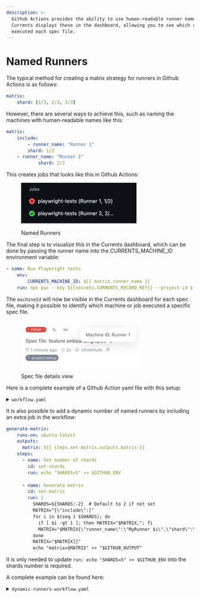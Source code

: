 ```yaml
---
description: >-
  Github Actions provides the ability to use human-readable runner names, and
  Currents displays these in the dashboard, allowing you to see which runner
  executed each spec file.
---
```


# Named Runners

The typical method for creating a matrix strategy for runners in Github Actions is as follows:

```yaml
matrix:
    shard: [1/3, 2/3, 3/3]
```

However, there are several ways to achieve this, such as naming the machines with human-readable names like this:

```yaml
matrix:
    include:
        - runner_name: "Runner 1"
	    shard: 1/2
	- runner_name: "Runner 2"
      	    shard: 2/2
```

This creates jobs that looks like this in Github Actions:

<figure><img src="../../../.gitbook/assets/image (8).png" alt="" width="310"><figcaption><p>Named Runners</p></figcaption></figure>

The final step is to visualize this in the Currents dashboard, which can be done by passing the runner name into the CURRENTS\_MACHINE\_ID environment variable:

```yaml
- name: Run Playwright tests
    env:
        CURRENTS_MACHINE_ID: ${{ matrix.runner_name }}
    run: npx pwc --key ${{secrets.CURRENTS_RECORD_KEY}} --project-id ${{secrets.CURRENTS_PROJECT_ID}} --ci-build-id ${{ github.repository }}-${{ github.run_id }}-${{ github.run_attempt}} --shard ${{ matrix.shard }}
```

The `machineId` will now be visible in the Currents dashboard for each spec file, making it possible to identify which machine or job executed a specific spec file.

<figure><img src="../../../.gitbook/assets/image (10).png" alt="" width="326"><figcaption><p>Spec file details view</p></figcaption></figure>

Here is a complete example of a Github Action yaml file with this setup:

<details>

<summary><code>workflow.yaml</code></summary>

```yaml
name: Playwright Tests
on:
  push:
    branches: [main, master]
  pull_request:
    branches: [main, master]
jobs:
  playwright-tests:
    timeout-minutes: 60
    runs-on: ubuntu-latest
    strategy:
      fail-fast: false
      matrix:
        include:
          - runner_name: "Runner 1"
            shard: 1/2
          - runner_name: "Runner 2"
            shard: 2/2
    steps:
      - uses: actions/checkout@v3
      - uses: actions/setup-node@v3
        with:
          node-version: 18

      - name: Install Playwright browsers
        run: npx playwright install --with-deps

      - name: Install dependencies
        run: npm install

      - name: Run Playwright tests
        env:
          CURRENTS_MACHINE_ID: ${{ matrix.runner_name }}
        run: npx pwc --key ${{secrets.CURRENTS_RECORD_KEY}} --project-id ${{secrets.CURRENTS_PROJECT_ID}} --ci-build-id ${{ github.repository }}-${{ github.run_id }}-${{ github.run_attempt}} --shard ${{ matrix.shard }}
```

</details>

It is also possible to add a dynamic number of named runners by including an extra job in the workflow:

```yaml
generate-matrix:
    runs-on: ubuntu-latest
    outputs:
      matrix: ${{ steps.set-matrix.outputs.matrix }}
    steps:
      - name: Set number of shards
        id: set-shards
        run: echo "SHARDS=5" >> $GITHUB_ENV

      - name: Generate matrix
        id: set-matrix
        run: |
          SHARDS=${SHARDS:-2}  # Default to 2 if not set
          MATRIX="{\"include\":["
          for i in $(seq 1 $SHARDS); do
            if [ $i -gt 1 ]; then MATRIX="$MATRIX,"; fi
            MATRIX="$MATRIX{\"runner_name\":\"MyRunner $i\",\"shard\":\"$i/$SHARDS\"}"
          done
          MATRIX="$MATRIX]}"
          echo "matrix=$MATRIX" >> "$GITHUB_OUTPUT"
```

It is only needed to update `run: echo "SHARDS=5" >> $GITHUB_ENV` into the shards number is required.

A complete example can be found here:

<details>

<summary><code>dynamic-runners-workflow.yaml</code></summary>

```yaml
name: Playwright Tests
on:
  push:
    branches: [main, master]
  pull_request:
    branches: [main, master]
jobs:
  generate-matrix:
    runs-on: ubuntu-latest
    outputs:
      matrix: ${{ steps.set-matrix.outputs.matrix }}
    steps:
      - name: Set number of shards
        id: set-shards
        run: echo "SHARDS=5" >> $GITHUB_ENV

      - name: Generate matrix
        id: set-matrix
        run: |
          SHARDS=${SHARDS:-2}  # Default to 2 if not set
          MATRIX="{\"include\":["
          for i in $(seq 1 $SHARDS); do
            if [ $i -gt 1 ]; then MATRIX="$MATRIX,"; fi
            MATRIX="$MATRIX{\"runner_name\":\"MyRunner $i\",\"shard\":\"$i/$SHARDS\"}"
          done
          MATRIX="$MATRIX]}"
          echo "matrix=$MATRIX" >> "$GITHUB_OUTPUT"

  playwright-tests:
    needs: generate-matrix 
    timeout-minutes: 60
    runs-on: ubuntu-latest
    strategy:
      fail-fast: false
      matrix: ${{ fromJson(needs.generate-matrix.outputs.matrix) }}
    steps:
      - name: Log matrix
        run: |
          echo "Running on ${{ matrix.runner_name }} with shard ${{ matrix.shard }}"
      - uses: actions/checkout@v3
      - uses: actions/setup-node@v3
        with:
          node-version: 18

      - name: Install Playwright browsers
        run: npx playwright install --with-deps

      - name: Install dependencies
        run: npm install

      - name: Run Playwright tests
        env:
          CURRENTS_MACHINE_ID: ${{ matrix.runner_name }}
        run: npx pwc --key ${{secrets.CURRENTS_RECORD_KEY}} --project-id ${{secrets.CURRENTS_PROJECT_ID}} --ci-build-id ${{ github.repository }}-${{ github.run_id }}-${{ github.run_attempt}} --shard ${{ matrix.shard }}
```

</details>



